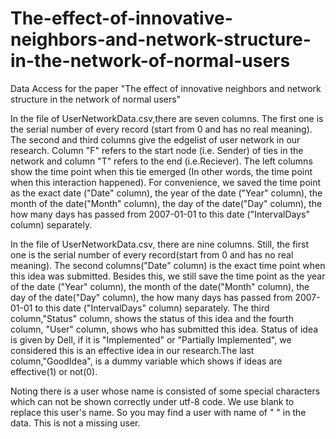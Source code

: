 # The-effect-of-innovative-neighbors-and-network-structure-in-the-network-of-normal-users
Data Access for the paper "The effect of innovative neighbors and network structure in the network of normal users"

In the file of UserNetworkData.csv,there are seven columns. The first one is the serial number of every record (start from 0 and has no real meaning). The second and third columns give the edgelist of user network in our research. Column "F" refers to the start node (i.e. Sender) of ties in the network and column "T" refers to the end (i.e.Reciever). The left columns show the time point when this tie emerged (In other words, the time point when this interaction happened). For convenience, we saved the time point as the exact date ("Date" column), the year of the date ("Year" column), the month of the date("Month" column), the day of the date("Day" column), the how many days has passed from 2007-01-01 to this date ("IntervalDays" column) separately.

In the file of UserNetworkData.csv, there are nine columns. Still, the first one is the serial number of every record(start from 0 and has no real meaning). The second columns("Date" column) is the exact time point when this idea was submitted. Besides this, we still save the time point as the year of the date ("Year" column), the month of the date("Month" column), the day of the date("Day" column), the how many days has passed from 2007-01-01 to this date ("IntervalDays" column) separately. The third column,"Status" column, shows the status of this idea and the fourth column, "User" column, shows who has submitted this idea. Status of idea is given by Dell, if it is "Implemented" or "Partially Implemented", we considered this is an effective idea in our research.The last column,"GoodIdea", is a dummy variable which shows if ideas are effective(1) or not(0).

Noting there is a user whose name is consisted of some special characters which can not be shown correctly under utf-8 code. We use blank to replace this user's name. So you may find a user with name of " " in the data. This is not a missing user. 
